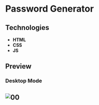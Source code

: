 # Password Generator

## Technologies

- **HTML**
- **CSS**
- **JS**

## Preview
### Desktop Mode
![00](https://user-images.githubusercontent.com/100797809/206234449-ab1e34f8-1446-4b7a-90f9-67f8cca56326.png)
---
